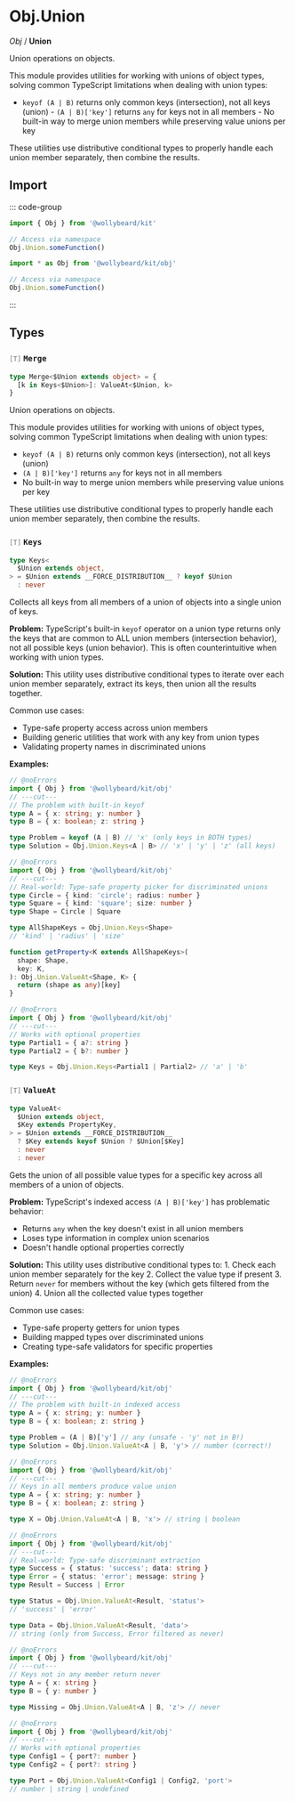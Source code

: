 # Obj.Union

_Obj_ / **Union**

Union operations on objects.

This module provides utilities for working with unions of object types, solving common TypeScript limitations when dealing with union types:

- `keyof (A | B)` returns only common keys (intersection), not all keys (union) - `(A | B)['key']` returns `any` for keys not in all members - No built-in way to merge union members while preserving value unions per key

These utilities use distributive conditional types to properly handle each union member separately, then combine the results.

## Import

::: code-group

```typescript [Namespace]
import { Obj } from '@wollybeard/kit'

// Access via namespace
Obj.Union.someFunction()
```

```typescript [Barrel]
import * as Obj from '@wollybeard/kit/obj'

// Access via namespace
Obj.Union.someFunction()
```

:::

## Types

### <span style="opacity: 0.6; font-weight: normal; font-size: 0.85em;">`[T]`</span> `Merge`

```typescript
type Merge<$Union extends object> = {
  [k in Keys<$Union>]: ValueAt<$Union, k>
}
```

<SourceLink href="https://github.com/jasonkuhrt/kit/blob/main/./src/domains/obj/union.ts#L67" />

Union operations on objects.

This module provides utilities for working with unions of object types, solving common TypeScript limitations when dealing with union types:

- `keyof (A | B)` returns only common keys (intersection), not all keys (union)
- `(A | B)['key']` returns `any` for keys not in all members
- No built-in way to merge union members while preserving value unions per key

These utilities use distributive conditional types to properly handle each union member separately, then combine the results.

### <span style="opacity: 0.6; font-weight: normal; font-size: 0.85em;">`[T]`</span> `Keys`

```typescript
type Keys<
  $Union extends object,
> = $Union extends __FORCE_DISTRIBUTION__ ? keyof $Union
  : never
```

<SourceLink href="https://github.com/jasonkuhrt/kit/blob/main/./src/domains/obj/union.ts#L124" />

Collects all keys from all members of a union of objects into a single union of keys.

**Problem:** TypeScript's built-in `keyof` operator on a union type returns only the keys that are common to ALL union members (intersection behavior), not all possible keys (union behavior). This is often counterintuitive when working with union types.

**Solution:** This utility uses distributive conditional types to iterate over each union member separately, extract its keys, then union all the results together.

Common use cases:

- Type-safe property access across union members
- Building generic utilities that work with any key from union types
- Validating property names in discriminated unions

**Examples:**

```typescript twoslash
// @noErrors
import { Obj } from '@wollybeard/kit/obj'
// ---cut---
// The problem with built-in keyof
type A = { x: string; y: number }
type B = { x: boolean; z: string }

type Problem = keyof (A | B) // 'x' (only keys in BOTH types)
type Solution = Obj.Union.Keys<A | B> // 'x' | 'y' | 'z' (all keys)
```

```typescript twoslash
// @noErrors
import { Obj } from '@wollybeard/kit/obj'
// ---cut---
// Real-world: Type-safe property picker for discriminated unions
type Circle = { kind: 'circle'; radius: number }
type Square = { kind: 'square'; size: number }
type Shape = Circle | Square

type AllShapeKeys = Obj.Union.Keys<Shape>
// 'kind' | 'radius' | 'size'

function getProperty<K extends AllShapeKeys>(
  shape: Shape,
  key: K,
): Obj.Union.ValueAt<Shape, K> {
  return (shape as any)[key]
}
```

```typescript twoslash
// @noErrors
import { Obj } from '@wollybeard/kit/obj'
// ---cut---
// Works with optional properties
type Partial1 = { a?: string }
type Partial2 = { b?: number }

type Keys = Obj.Union.Keys<Partial1 | Partial2> // 'a' | 'b'
```

### <span style="opacity: 0.6; font-weight: normal; font-size: 0.85em;">`[T]`</span> `ValueAt`

```typescript
type ValueAt<
  $Union extends object,
  $Key extends PropertyKey,
> = $Union extends __FORCE_DISTRIBUTION__
  ? $Key extends keyof $Union ? $Union[$Key]
  : never
  : never
```

<SourceLink href="https://github.com/jasonkuhrt/kit/blob/main/./src/domains/obj/union.ts#L206" />

Gets the union of all possible value types for a specific key across all members of a union of objects.

**Problem:** TypeScript's indexed access `(A | B)['key']` has problematic behavior:

- Returns `any` when the key doesn't exist in all union members
- Loses type information in complex union scenarios
- Doesn't handle optional properties correctly

**Solution:** This utility uses distributive conditional types to: 1. Check each union member separately for the key 2. Collect the value type if present 3. Return `never` for members without the key (which gets filtered from the union) 4. Union all the collected value types together

Common use cases:

- Type-safe property getters for union types
- Building mapped types over discriminated unions
- Creating type-safe validators for specific properties

**Examples:**

```typescript twoslash
// @noErrors
import { Obj } from '@wollybeard/kit/obj'
// ---cut---
// The problem with built-in indexed access
type A = { x: string; y: number }
type B = { x: boolean; z: string }

type Problem = (A | B)['y'] // any (unsafe - 'y' not in B!)
type Solution = Obj.Union.ValueAt<A | B, 'y'> // number (correct!)
```

```typescript twoslash
// @noErrors
import { Obj } from '@wollybeard/kit/obj'
// ---cut---
// Keys in all members produce value union
type A = { x: string; y: number }
type B = { x: boolean; z: string }

type X = Obj.Union.ValueAt<A | B, 'x'> // string | boolean
```

```typescript twoslash
// @noErrors
import { Obj } from '@wollybeard/kit/obj'
// ---cut---
// Real-world: Type-safe discriminant extraction
type Success = { status: 'success'; data: string }
type Error = { status: 'error'; message: string }
type Result = Success | Error

type Status = Obj.Union.ValueAt<Result, 'status'>
// 'success' | 'error'

type Data = Obj.Union.ValueAt<Result, 'data'>
// string (only from Success, Error filtered as never)
```

```typescript twoslash
// @noErrors
import { Obj } from '@wollybeard/kit/obj'
// ---cut---
// Keys not in any member return never
type A = { x: string }
type B = { y: number }

type Missing = Obj.Union.ValueAt<A | B, 'z'> // never
```

```typescript twoslash
// @noErrors
import { Obj } from '@wollybeard/kit/obj'
// ---cut---
// Works with optional properties
type Config1 = { port?: number }
type Config2 = { port?: string }

type Port = Obj.Union.ValueAt<Config1 | Config2, 'port'>
// number | string | undefined
```
